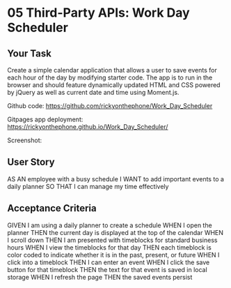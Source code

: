 # 05 Third-Party APIs: Work Day Scheduler

## Your Task

Create a simple calendar application that allows a user to save events for each hour of the day by modifying starter code. The app is to run in the browser and should feature dynamically updated HTML and CSS powered by jQuery as well as current date and time using Moment.js.

Github code:  https://github.com/rickyonthephone/Work_Day_Scheduler

Gitpages app deployment: https://rickyonthephone.github.io/Work_Day_Scheduler/

Screenshot:


## User Story

AS AN employee with a busy schedule
I WANT to add important events to a daily planner
SO THAT I can manage my time effectively


## Acceptance Criteria

GIVEN I am using a daily planner to create a schedule
WHEN I open the planner
THEN the current day is displayed at the top of the calendar
WHEN I scroll down
THEN I am presented with timeblocks for standard business hours
WHEN I view the timeblocks for that day
THEN each timeblock is color coded to indicate whether it is in the past, present, or future
WHEN I click into a timeblock
THEN I can enter an event
WHEN I click the save button for that timeblock
THEN the text for that event is saved in local storage
WHEN I refresh the page
THEN the saved events persist


